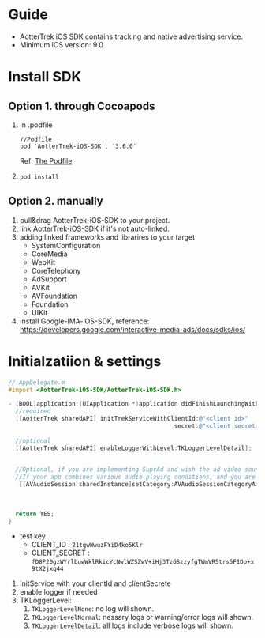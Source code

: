# Guide 

- AotterTrek iOS SDK contains tracking and native advertising service.
- Minimum iOS version: 9.0



# Install SDK

## Option 1. through Cocoapods

1. In .podfile
   ```
   //Podfile
   pod 'AotterTrek-iOS-SDK', '3.6.0'
   ```
   
   Ref: [The Podfile](https://guides.cocoapods.org/using/the-podfile.html)
   
   
   
2. `pod install`

## Option 2.  manually
1. pull&drag AotterTrek-iOS-SDK to your project.
2. link AotterTrek-iOS-SDK if it's not auto-linked.
3. adding linked frameworks and librarires to your target
	- SystemConfiguration
	- CoreMedia
	- WebKit
	- CoreTelephony
	- AdSupport
	- AVKit
	- AVFoundation
	- Foundation
	- UIKit
4. install Google-IMA-iOS-SDK, reference: https://developers.google.com/interactive-media-ads/docs/sdks/ios/



# Initialzatiion & settings

```objective-c
// AppDelegate.m
#import <AotterTrek-iOS-SDK/AotterTrek-iOS-SDK.h>

- (BOOL)application:(UIApplication *)application didFinishLaunchingWithOptions:(NSDictionary *)launchOptions {
  //required
  [[AotterTrek sharedAPI] initTrekServiceWithClientId:@"<client id>"
                                               secret:@"<client secret>"];
  
  //optional
  [[AotterTrek sharedAPI] enableLoggerWithLevel:TKLoggerLevelDetail];

  
  //Optional, if you are implementing SuprAd and wish the ad video sound would not interrupt your users background music. 
  //If your app combines various audio playing conditions, and you are familiar to thes functions, it's ok to set any category that you want.
   [[AVAudioSession sharedInstance]setCategory:AVAudioSessionCategoryAmbient error:nil];
  
  
  
  return YES;
}
```

- test key
  - CLIENT_ID : `21tgwWwuzFYiD4ko5Klr`
  - CLIENT_SECRET : `fD8P20gzWYrlbuwWklRkicYcNwlWZSZwV+iHj3TzGSzzyfgTWmVR5trs5F1Dp+x9tX2jxq44`

1. initService with your clientId and clientSecrete
2. enable logger if needed
3. TKLoggerLevel:
   1. `TKLoggerLevelNone`: no log will shown.
   2. `TKLoggerLevelNormal`: nessary logs or warning/error logs will shown.
   3. `TKLoggerLevelDetail`: all logs include verbose logs will shown.